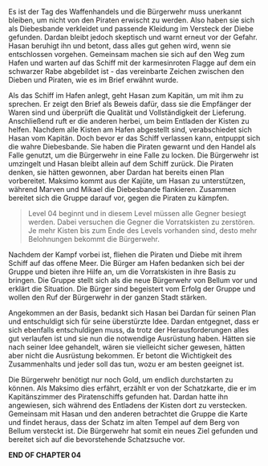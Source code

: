 Es ist der Tag des Waffenhandels und die Bürgerwehr muss unerkannt bleiben, um nicht von den Piraten erwischt zu werden. Also haben sie sich als Diebesbande verkleidet und passende Kleidung im Versteck der Diebe gefunden. Dardan bleibt jedoch skeptisch und warnt erneut vor der Gefahr. Hasan beruhigt ihn und betont, dass alles gut gehen wird, wenn sie entschlossen vorgehen. Gemeinsam machen sie sich auf den Weg zum Hafen und warten auf das Schiff mit der karmesinroten Flagge auf dem ein schwarzer Rabe abgebildet ist - das vereinbarte Zeichen zwischen den Dieben und Piraten, wie es im Brief erwähnt wurde.

Als das Schiff im Hafen anlegt, geht Hasan zum Kapitän, um mit ihm zu sprechen. Er zeigt den Brief als Beweis dafür, dass sie die Empfänger der Waren sind und überprüft die Qualität und Vollständigkeit der Lieferung. Anschließend ruft er die anderen herbei, um beim Entladen der Kisten zu helfen. Nachdem alle Kisten am Hafen abgestellt sind, verabschiedet sich Hasan vom Kapitän. Doch bevor er das Schiff verlassen kann, entpuppt sich die wahre Diebesbande. Sie haben die Piraten gewarnt und den Handel als Falle genutzt, um die Bürgerwehr in eine Falle zu locken. Die Bürgerwehr ist umzingelt und Hasan bleibt allein auf dem Schiff zurück. Die Piraten denken, sie hätten gewonnen, aber Dardan hat bereits einen Plan vorbereitet. Maksimo kommt aus der Kajüte, um Hasan zu unterstützen, während Marven und Mikael die Diebesbande flankieren. Zusammen bereitet sich die Gruppe darauf vor, gegen die Piraten zu kämpfen.

> Level 04 beginnt und in diesem Level müssen alle Gegner besiegt werden. Dabei versuchen die Gegner die Vorratskisten zu zerstören. Je mehr Kisten bis zum Ende des Levels vorhanden sind, desto mehr Belohnungen bekommt die Bürgerwehr.

Nachdem der Kampf vorbei ist, fliehen die Piraten und Diebe mit ihrem Schiff auf das offene Meer. Die Bürger am Hafen bedanken sich bei der Gruppe und bieten ihre Hilfe an, um die Vorratskisten in ihre Basis zu bringen. Die Gruppe stellt sich als die neue Bürgerwehr von Bellum vor und erklärt die Situation. Die Bürger sind begeistert vom Erfolg der Gruppe und wollen den Ruf der Bürgerwehr in der ganzen Stadt stärken.

Angekommen an der Basis, bedankt sich Hasan bei Dardan für seinen Plan und entschuldigt sich für seine überstürzte Idee. Dardan entgegnet, dass er sich ebenfalls entschuldigen muss, da trotz der Herausforderungen alles gut verlaufen ist und sie nun die notwendige Ausrüstung haben. Hätten sie nach seiner Idee gehandelt, wären sie vielleicht sicher gewesen, hätten aber nicht die Ausrüstung bekommen. Er betont die Wichtigkeit des Zusammenhalts und jeder soll das tun, wozu er am besten geeignet ist.

Die Bürgerwehr benötigt nur noch Gold, um endlich durchstarten zu können. Als Maksimo dies erfährt, erzählt er von der Schatzkarte, die er im Kapitänszimmer des Piratenschiffs gefunden hat. Dardan hatte ihn angewiesen, sich während des Entladens der Kisten dort zu verstecken. Gemeinsam mit Hasan und den anderen betrachtet die Gruppe die Karte und findet heraus, dass der Schatz im alten Tempel auf dem Berg von Bellum versteckt ist. Die Bürgerwehr hat somit ein neues Ziel gefunden und bereitet sich auf die bevorstehende Schatzsuche vor.

**END OF CHAPTER 04**

